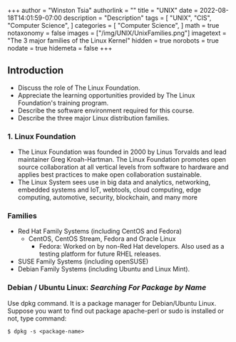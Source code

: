 +++
author = "Winston Tsia"
authorlink = ""
title = "UNIX"
date = 2022-08-18T14:01:59-07:00
description = "Description"
tags = [
    "UNIX",
    "CIS",
    "Computer Science",
]
categories = [
    "Computer Science",
]
math = true
notaxonomy = false
images = ["/img/UNIX/UnixFamilies.png"]
imagetext = "The 3 major families of the Linux Kernel"
hidden = true
norobots = true
nodate = true
hidemeta = false
+++

## Introduction
- Discuss the role of The Linux Foundation.
- Appreciate the learning opportunities provided by The Linux Foundation's training program.
- Describe the software environment required for this course.
- Describe the three major Linux distribution families.

### 1. Linux Foundation
- The Linux Foundation was founded in 2000 by Linus Torvalds and lead maintainer Greg Kroah-Hartman. The Linux Foundation promotes open source collaboration at all vertical levels from software to hardware and applies best practices to make open collaboration sustainable. 
- The Linux System sees use in big data and analytics, networking, embedded systems and IoT, webtools, cloud computing, edge computing, automotive, security, blockchain, and many more

### Families
- Red Hat Family Systems (including CentOS and Fedora)
  - CentOS, CentOS Stream, Fedora and Oracle Linux
    - Fedora: Worked on by non-Red Hat developers. Also used as a testing platform for future RHEL releases.
- SUSE Family Systems (including openSUSE)
- Debian Family Systems (including Ubuntu and Linux Mint).


### Debian / Ubuntu Linux: *Searching For Package by Name*

Use dpkg command. It is a package manager for Debian/Ubuntu Linux. Suppose you want to find out package apache-perl or sudo is installed or not, type command:

`$ dpkg -s <package-name>`